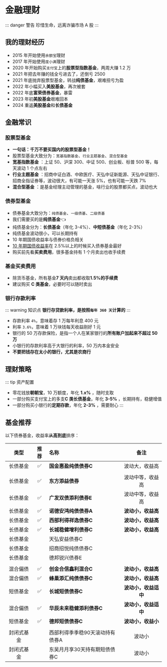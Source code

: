 # 金融理财

::: danger 警告
珍惜生命，远离诈骗市场 A 股
:::

## 我的理财经历

- 2015 年开始使用`余额宝`理财
- 2017 年开始使用`度小满`理财
- 2020 年开始购买`支付宝`上的**股票型指数基金**，两周大赚 1.2 万
- 2021 年把去年赚的钱全亏进去了，还倒亏 2500
- 2021 年底抛弃股票型基金，转战**纯债基金**，艰难扭亏为盈
- 2022 年小幅买入**美股基金**，再次被套
- 2022 年底**富荣债券基金**，暴雷
- 2023 年初**美股基金**艰难回本
- 2024 重返**美股基金**和**长债基金**

## 金融常识

### 股票型基金 <Badge text="X" type="error"/>

- **一句话：千万不要买国内的股票型基金！**
- 股票型基金大致分为：`宽基指数基金`、`行业主题基金`、`混合型基金`
- **宽基指数基金** ：上证 50、沪深 300、中证 500、创业板、标普 500 等，每天波动 1 个点左右
- **行业主题基金** ：招商中证白酒、中欧医疗、天弘中证新能源、天弘中证银行、招商全指证券等，波动很大，有可能一天涨 5%，也有可能一天跌 7%
- **混合型基金** ：是基金经理主动管理的基金，啥行业的股票都买点，波动也大

### 债券型基金 <Badge text="√" type="tip"/>

- 债券基金大致分为：`纯债基金`、`一级债基`、`二级债基`
- 我们需要买的是**纯债基金**:point_left:
- 纯债基金分为：**长债基金**（年化 3-4%）、**中短债基金**（年化 2-3%）
- 纯债基金波动很小，可以长期持有
- 10 年期国债收益率与债券价格负相关
- [10 年期国债收益率](https://wallstreetcn.com/markets/codes/CN10YR.OTC)在 2.5%以上的时候买入债券基金最好<Badge text="重点" type="tip"/>
- 购买前先看**买卖费用**，很多基金持有 1 个月卖出也收手续费

### 基金买卖费用

- 除货币基金，所有基金**7 天内**卖出都收取**1.5%的手续费**
- 建议购买 **C 类基金**，必要时可以随时卖出

### 银行存款利率

::: warning 知识点
**银行存贷款利率，是按照`每年 360 天`计算的**
:::

- 存款利率 `4%`，意味着存 1 万每年利息 400 元
- 利率 `3.6%`，意味着 1 万块钱每天收益刚好 1 元
- 银行的 50 万存款保险，是指一个人在某家银行的**所有账户加起来不超过 50 万**
- 小银行的存款利率高于大银行的利率，50 万内本金安全
- **不要把钱存在太小的银行，尤其是农商行**

## 理财策略

::: tip 资产配置

- 零花钱放**朝朝宝**，10 万额度，年化 **1.x%** ，随时支取
- 一部分购买支付宝上的多支**C 类长债基金**，年化 **3-5%** ，长期持有，稳健增值
- 一部分购买小银行的**定期存款**，年化 **2-3%** ，需要耐心
  :::

## 基金推荐<Badge text="自负盈亏" type="warning"/>

以下债券基金，收益率**从高到底**排序：

|    类型    |        推荐        | 名称                            |         备注         |
| :--------: | :----------------: | :------------------------------ | :------------------: |
|  长债基金  | :white_check_mark: | **国金惠盈纯债债券C**           |    波动大，收益高    |
|            |                    |                                 |                      |
|  长债基金  | :white_check_mark: | **东方添益债券**                |   波动中等，收益高   |
|  长债基金  | :white_check_mark: | **广发双债添利债券E**           |   波动中等，收益高   |
|  长债基金  | :white_check_mark: | **诺德安鸿纯债债券A**           |  **波动小，收益高**  |
|  长债基金  | :white_check_mark: | **西部利得祥逸债券C**           |  **波动小，收益高**  |
|  长债基金  | :white_check_mark: | **长城稳健增利债券C**           |  **波动小，收益高**  |
|  长债基金  |                    | 天弘安益债券C                   |                      |
|  长债基金  |                    | 招商招悦纯债债券C               |                      |
|  长债基金  |                    | 德邦锐兴债券E                   |                      |
|            |                    |                                 |                      |
|  混合偏债  | :white_check_mark: | **创金合信鑫利混合C**           |  **波动小，收益高**  |
|  混合偏债  | :white_check_mark: | **蜂巢添汇纯债债券C**           |  **波动小，收益高**  |
|  短债基金  | :white_check_mark: | **长城短债债券C**               | **波动小，收益适中** |
|  混合偏债  | :white_check_mark: | **华辰未来稳健添利债券C**       | **波动小，收益适中** |
|  短债基金  | :white_check_mark: | **德邦短债债券C**               |  **波动小，收益小**  |
|            |                    |                                 |                      |
| 封闭式基金 |                    | 西部利得季季稳90天滚动持有债券A |        波动小        |
| 封闭式基金 |                    | 东吴月月享30天持有期短债债券C   |        波动小        |
